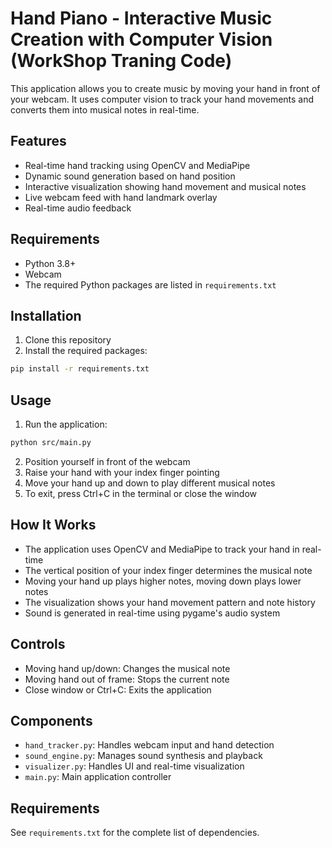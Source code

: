# Hand Piano - Interactive Music Creation with Computer Vision (WorkShop Traning Code)

This application allows you to create music by moving your hand in front of your webcam. It uses computer vision to track your hand movements and converts them into musical notes in real-time.

## Features

- Real-time hand tracking using OpenCV and MediaPipe
- Dynamic sound generation based on hand position
- Interactive visualization showing hand movement and musical notes
- Live webcam feed with hand landmark overlay
- Real-time audio feedback

## Requirements

- Python 3.8+
- Webcam
- The required Python packages are listed in `requirements.txt`

## Installation

1. Clone this repository
2. Install the required packages:
```bash
pip install -r requirements.txt
```

## Usage

1. Run the application:
```bash
python src/main.py
```

2. Position yourself in front of the webcam
3. Raise your hand with your index finger pointing
4. Move your hand up and down to play different musical notes
5. To exit, press Ctrl+C in the terminal or close the window

## How It Works

- The application uses OpenCV and MediaPipe to track your hand in real-time
- The vertical position of your index finger determines the musical note
- Moving your hand up plays higher notes, moving down plays lower notes
- The visualization shows your hand movement pattern and note history
- Sound is generated in real-time using pygame's audio system

## Controls

- Moving hand up/down: Changes the musical note
- Moving hand out of frame: Stops the current note
- Close window or Ctrl+C: Exits the application

## Components

- `hand_tracker.py`: Handles webcam input and hand detection
- `sound_engine.py`: Manages sound synthesis and playback
- `visualizer.py`: Handles UI and real-time visualization
- `main.py`: Main application controller

## Requirements

See `requirements.txt` for the complete list of dependencies.
